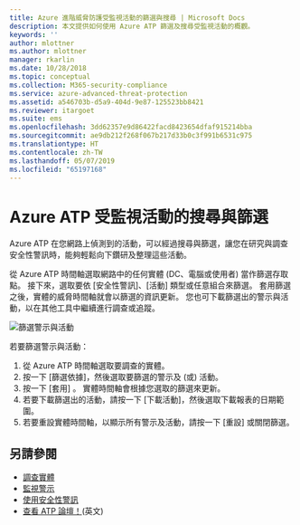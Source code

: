 ```yaml
---
title: Azure 進階威脅防護受監視活動的篩選與搜尋 | Microsoft Docs
description: 本文提供如何使用 Azure ATP 篩選及搜尋受監視活動的概觀。
keywords: ''
author: mlottner
ms.author: mlottner
manager: rkarlin
ms.date: 10/28/2018
ms.topic: conceptual
ms.collection: M365-security-compliance
ms.service: azure-advanced-threat-protection
ms.assetid: a546703b-d5a9-404d-9e87-125523bb8421
ms.reviewer: itargoet
ms.suite: ems
ms.openlocfilehash: 3dd62357e9d86422facd8423654dfaf915214bba
ms.sourcegitcommit: ae9db212f268f067b217d33b0c3f991b6531c975
ms.translationtype: HT
ms.contentlocale: zh-TW
ms.lasthandoff: 05/07/2019
ms.locfileid: "65197168"
---
```

# <a name="azure-atp-monitored-activities-search-and-filter"></a>Azure ATP 受監視活動的搜尋與篩選 

Azure ATP 在您網路上偵測到的活動，可以經過搜尋與篩選，讓您在研究與調查安全性警訊時，能夠輕鬆向下鑽研及整理這些活動。  

從 Azure ATP 時間軸選取網路中的任何實體 (DC、電腦或使用者) 當作篩選存取點。 接下來，選取要依 [安全性警訊]、[活動] 類型或任意組合來篩選。 套用篩選之後，實體的威脅時間軸就會以篩選的資訊更新。 您也可下載篩選出的警示與活動，以在其他工具中繼續進行調查或追蹤。 

![篩選警示與活動](./media/activities-filter.png)

若要篩選警示與活動：
 1. 從 Azure ATP 時間軸選取要調查的實體。 
 2. 按一下 [篩選依據]，然後選取要篩選的警示及 (或) 活動。 
 3. 按一下 [套用] 。 實體時間軸會根據您選取的篩選來更新。 
 4. 若要下載篩選出的活動，請按一下 [下載活動]，然後選取下載報表的日期範圍。 
 5. 若要重設實體時間軸，以顯示所有警示及活動，請按一下 [重設] 或關閉篩選。 


## <a name="see-also"></a>另請參閱
- [調查實體](investigate-entity.md)
- [監視警示](monitoring-alerts.md)
- [使用安全性警訊](working-with-suspicious-activities.md)
- [查看 ATP 論壇！](https://aka.ms/azureatpcommunity)\(英文\)
